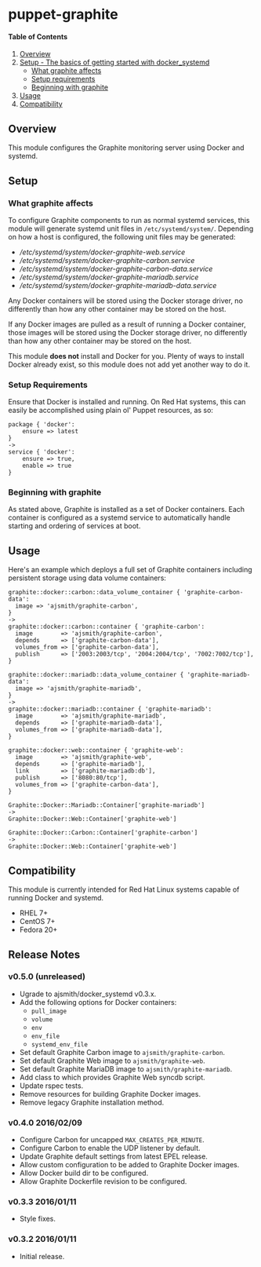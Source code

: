 # puppet-graphite

#### Table of Contents

 1. [Overview](#overview)
 2. [Setup - The basics of getting started with docker_systemd](#setup)
      * [What graphite affects](#what-graphite-affects)
      * [Setup requirements](#setup-requirements)
      * [Beginning with graphite](#beginning-with-graphite)
 3. [Usage](#usage)
 4. [Compatibility](#compatibility)

## Overview

This module configures the Graphite monitoring server using Docker and systemd.

## Setup

### What graphite affects

To configure Graphite components to run as normal systemd services, this module
will generate systemd unit files in `/etc/systemd/system/`. Depending on how a
host is configured, the following unit files may be generated:

  * */etc/systemd/system/docker-graphite-web.service*
  * */etc/systemd/system/docker-graphite-carbon.service*
  * */etc/systemd/system/docker-graphite-carbon-data.service*
  * */etc/systemd/system/docker-graphite-mariadb.service*
  * */etc/systemd/system/docker-graphite-mariadb-data.service*

Any Docker containers will be stored using the Docker storage driver, no
differently than how any other container may be stored on the host.

If any Docker images are pulled as a result of running a Docker container,
those images will be stored using the Docker storage driver, no differently
than how any other container may be stored on the host.

This module **does not** install and Docker for you. Plenty of ways to install
Docker already exist, so this module does not add yet another way to do it.

### Setup Requirements

Ensure that Docker is installed and running. On Red Hat systems, this can
easily be accomplished using plain ol' Puppet resources, as so:

```.puppet
package { 'docker':
    ensure => latest
}
->
service { 'docker':
    ensure => true,
    enable => true
}
```

### Beginning with graphite

As stated above, Graphite is installed as a set of Docker containers. Each
container is configured as a systemd service to automatically handle starting
and ordering of services at boot.

## Usage

Here's an example which deploys a full set of Graphite containers including
persistent storage using data volume containers:

```.puppet
graphite::docker::carbon::data_volume_container { 'graphite-carbon-data':
  image => 'ajsmith/graphite-carbon',
}
->
graphite::docker::carbon::container { 'graphite-carbon':
  image        => 'ajsmith/graphite-carbon',
  depends      => ['graphite-carbon-data'],
  volumes_from => ['graphite-carbon-data'],
  publish      => ['2003:2003/tcp', '2004:2004/tcp', '7002:7002/tcp'],
}

graphite::docker::mariadb::data_volume_container { 'graphite-mariadb-data':
  image => 'ajsmith/graphite-mariadb',
}
->
graphite::docker::mariadb::container { 'graphite-mariadb':
  image        => 'ajsmith/graphite-mariadb',
  depends      => ['graphite-mariadb-data'],
  volumes_from => ['graphite-mariadb-data'],
}

graphite::docker::web::container { 'graphite-web':
  image        => 'ajsmith/graphite-web',
  depends      => ['graphite-mariadb'],
  link         => ['graphite-mariadb:db'],
  publish      => ['8080:80/tcp'],
  volumes_from => ['graphite-carbon-data'],
}

Graphite::Docker::Mariadb::Container['graphite-mariadb']
->
Graphite::Docker::Web::Container['graphite-web']

Graphite::Docker::Carbon::Container['graphite-carbon']
->
Graphite::Docker::Web::Container['graphite-web']
```

## Compatibility

This module is currently intended for Red Hat Linux systems capable of running
Docker and systemd.

- RHEL 7+
- CentOS 7+
- Fedora 20+

## Release Notes

### v0.5.0 (unreleased)

- Ugrade to ajsmith/docker_systemd v0.3.x.
- Add the following options for Docker containers:
    - `pull_image`
    - `volume`
    - `env`
    - `env_file`
    - `systemd_env_file`
- Set default Graphite Carbon image to `ajsmith/graphite-carbon`.
- Set default Graphite Web image to `ajsmith/graphite-web`.
- Set default Graphite MariaDB image to `ajsmith/graphite-mariadb`.
- Add class to which provides Graphite Web syncdb script.
- Update rspec tests.
- Remove resources for building Graphite Docker images.
- Remove legacy Graphite installation method.

### v0.4.0 2016/02/09

- Configure Carbon for uncapped `MAX_CREATES_PER_MINUTE`.
- Configure Carbon to enable the UDP listener by default.
- Update Graphite default settings from latest EPEL release.
- Allow custom configuration to be added to Graphite Docker images.
- Allow Docker build dir to be configured.
- Allow Graphite Dockerfile revision to be configured.

### v0.3.3 2016/01/11

- Style fixes.

### v0.3.2 2016/01/11

- Initial release.
